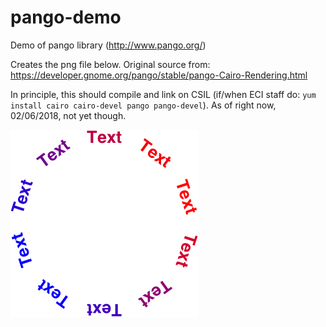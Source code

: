 # pango-demo

Demo of pango library (http://www.pango.org/) 

Creates the png file below.  Original source from: <https://developer.gnome.org/pango/stable/pango-Cairo-Rendering.html>

In principle, this should compile and link on CSIL (if/when ECI staff do: `yum install cairo cairo-devel pango pango-devel`).  As of right now, 02/06/2018, not yet though.

![foo.png](foo.png)
